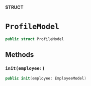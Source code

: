 **STRUCT**

# `ProfileModel`

```swift
public struct ProfileModel
```

## Methods
### `init(employee:)`

```swift
public init(employee: EmployeeModel)
```
